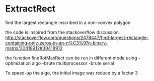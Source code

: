 # ExtractRect
find the largest rectangle inscribed in a non-convex polygon

the code is inspired from the stackoverflow discussion
http://stackoverflow.com/questions/2478447/find-largest-rectangle-containing-only-zeros-in-an-n%C3%97n-binary-matrix/30418912#30418912

the function findRotMaxRect can be run in different mode using 
-optimization algo
-brute multiprocessor
-brute serial

To speed-up the algo, the initial image was reduce by a factor 3
